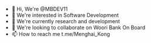 - 👋 Hi, We're @MBDEV11
- 👀 We're interested in Software Development
- 🌱 We're currently research and development
- 💞️ We're looking to collaborate on Woori Bank On Board
- 📫 How to reach me t.me/Menghai_Kong

<!---
MBDEV11/MBDEV11 is a ✨ special ✨ repository because its `README.md` (this file) appears on your GitHub profile.
You can click the Preview link to take a look at your changes.
--->
